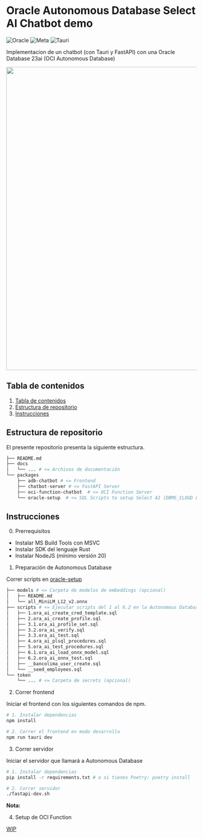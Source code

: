 # Oracle Autonomous Database Select AI Chatbot demo

![Oracle](https://img.shields.io/badge/Oracle-F80000?style=for-the-badge&logo=oracle&logoColor=white)
![Meta](https://img.shields.io/badge/Meta-%230467DF.svg?style=for-the-badge&logo=Meta&logoColor=white)
![Tauri](https://img.shields.io/badge/tauri-%2324C8DB.svg?style=for-the-badge&logo=tauri&logoColor=%23FFFFFF)

Implementacion de un chatbot (con Tauri y FastAPI) con una Oracle Database 23ai (OCI Autonomous Database)

<p align="middle">
    <img src="./docs/preview_gif.gif" width="800px" />
<p>

## Tabla de contenidos

1. [Tabla de contenidos](#tabla-de-contenidos)
2. [Estructura de repositorio](#estructura-de-repositorio)
3. [Instrucciones](#instrucciones)

## Estructura de repositorio

El presente repositorio presenta la siguiente estructura.

```sh
├── README.md
├── docs
│   └── ... # <= Archivos de documentación
└── packages
    ├── adb-chatbot # <= Frontend
    ├── chatbot-server # <= FastAPI Server
    ├── oci-function-chatbot  # <= OCI Function Server
    └── oracle-setup  # <= SQL Scripts to setup Select AI (DBMS_CLOUD & DBMS_CLOUD_AI)
```

## Instrucciones

0. Prerrequisitos

- Instalar MS Build Tools con MSVC
- Instalar SDK del lenguaje Rust
- Instalar NodeJS (mínimo versión 20)

1. Preparación de Autonomous Database

Correr scripts en [oracle-setup](./packages/oracle-setup)

```sh
├── models # <= Carpeta de modelos de embeddings (opcional)
│   ├── README.md
│   └── all_MiniLM_L12_v2.onnx
├── scripts # <= Ejecutar scripts del 1 al 6.2 en la Autonomous Database (scripts de DCL y seed son opcionales)
│   ├── 1.ora_ai_create_cred_template.sql
│   ├── 2.ora_ai_create_profile.sql
│   ├── 3.1.ora_ai_profile_set.sql
│   ├── 3.2.ora_ai_verify.sql
│   ├── 3.3.ora_ai_test.sql
│   ├── 4.ora_ai_plsql_procedures.sql
│   ├── 5.ora_ai_test_procedures.sql
│   ├── 6.1.ora_ai_load_onnx_model.sql
│   ├── 6.2.ora_ai_onnx_test.sql
│   ├── __bancolima_user_create.sql
│   └── __seed_employees.sql
└── token
    └── ... # <= Carpeta de secrets (opcional)
```

2. Correr frontend

Iniciar el frontend con los siguientes comandos de npm.

```sh
# 1. Instalar dependencias
npm install

# 2. Correr el frontend en modo desarrollo
npm run tauri dev
```

3. Correr servidor

Iniciar el servidor que llamará a Autonomous Database

```sh
# 1. Instalar dependencias
pip install -r requirements.txt # o si tienes Poetry: poetry install

# 2. Correr servidor
./fastapi-dev.sh
```

**Nota:**

4. Setup de OCI Function

[WIP](./packages/oci-function-chatbot)
